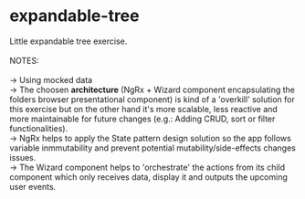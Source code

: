 # expandable-tree
Little expandable tree exercise.
<br><br>
NOTES:
<br>
<br>
-> Using mocked data
<br>
-> The choosen <b>architecture</b> (NgRx + Wizard component encapsulating the folders browser presentational component) is kind of a 'overkill' solution for this exercise but on the other hand it's more scalable, less reactive and more maintainable for future changes (e.g.: Adding CRUD, sort or filter functionalities).
<br>
-> NgRx helps to apply the State pattern design solution so the app follows variable inmmutability and prevent potential mutability/side-effects changes issues.
<br>
-> The Wizard component helps to 'orchestrate' the actions from its child component which only receives data, display it and outputs the upcoming user events.
